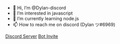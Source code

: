 - 👋 Hi, I’m @Dylan-discord
- 👀 I’m interested in javascript
- 🌱 I’m currently learning node.js
- 📫 How to reach me on discord (Dylan ツ#6969)

[Discord Server](https://discord.gg/Gnz7Fu3AZJ)   [Bot Invite](https://discord.com/api/oauth2/authorize?client_id=771579220585349191&permissions=8&scope=bot)

<!---
Dylan-discord/Dylan-discord is a ✨ special ✨ repository because its `README.md` (this file) appears on your GitHub profile.
You can click the Preview link to take a look at your changes.
--->
